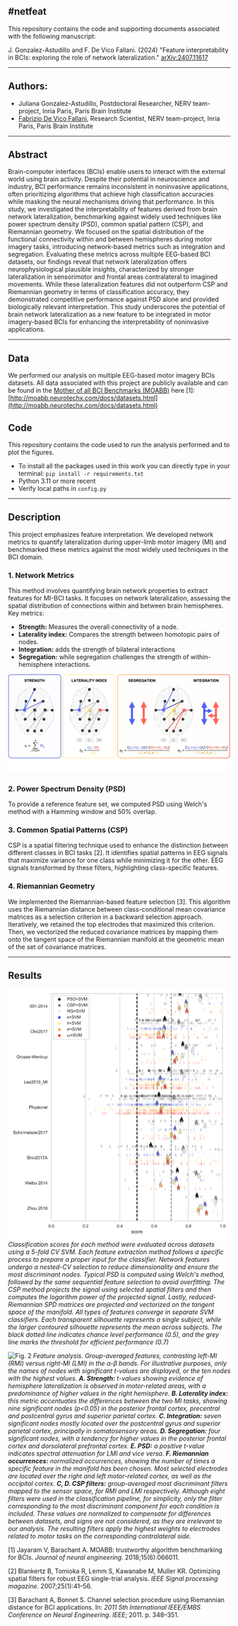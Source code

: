 #netfeat
---
This repository contains the code and supporting documents associated with the following manuscript:

J. Gonzalez-Astudillo and F. De Vico Fallani. (2024) "Feature interpretability in BCIs: exploring the role of network lateralization." [arXiv:2407.11617](https://arxiv.org/abs/2407.11617)

---
## Authors:
* Juliana Gonzalez-Astudillo, Postdoctoral Researcher, NERV team-project, Inria Paris, Paris Brain Institute
* [Fabrizio De Vico Fallani](https://sites.google.com/site/devicofallanifabrizio/), Research Scientist, NERV team-project, Inria Paris, Paris Brain Institute


---
## Abstract
Brain-computer interfaces (BCIs) enable users to interact with the external world using brain activity. 
Despite their potential in neuroscience and industry, BCI performance remains inconsistent in noninvasive applications, often prioritizing algorithms that achieve high classification accuracies while masking the neural mechanisms driving that performance. 
In this study, we investigated the interpretability of features derived from brain network lateralization, benchmarking against widely used techniques like power spectrum density (PSD), common spatial pattern (CSP), and Riemannian geometry. 
We focused on the spatial distribution of the functional connectivity within and between hemispheres during motor imagery tasks, introducing network-based metrics such as integration and segregation. 
Evaluating these metrics across multiple EEG-based BCI datasets, our findings reveal that network lateralization offers neurophysiological plausible insights, characterized by stronger lateralization in sensorimotor and frontal areas contralateral to imagined movements. 
While these lateralization features did not outperform CSP and Riemannian geometry in terms of classification accuracy, they demonstrated competitive performance against PSD alone and provided biologically relevant interpretation. 
This study underscores the potential of brain network lateralization as a new feature to be integrated in motor imagery-based BCIs for enhancing the interpretability of noninvasive applications.


---
## Data
We performed our analysis on multiple EEG-based motor imagery BCIs datasets. 
All data associated with this project are publicly available and can be found in the [Mother of all BCI Benchmarks (MOABB)](http://moabb.neurotechx.com/docs/index.html) here [1]:
[http://moabb.neurotechx.com/docs/datasets.html](http://moabb.neurotechx.com/docs/datasets.html)


## Code
This repository contains the code used to run the analysis performed and to plot the figures.
- To install all the packages used in this work you can directly type in your terminal:
`pip install -r requirements.txt`
- Python 3.11 or more recent
- Verify local paths in `config.py`


---
## Description
This project emphasizes feature interpretation. 
We developed network metrics to quantify lateralization during upper-limb motor imagery (MI) and benchmarked these metrics against the most widely used techniques in the BCI domain.

### 1. Network Metrics
This method involves quantifying brain network properties to extract features for MI-BCI tasks. It focuses on network lateralization, assessing the spatial distribution of connections within and between brain hemispheres.
Key metrics:
- **Strength:** Measures the overall connectivity of a node.
- **Laterality index:** Compares the strength between homotopic pairs of nodes.
- **Integration:** adds the strength of bilateral interactions
- **Segregation:** while segregation challenges the strength of within-hemisphere interactions.

![Fig. 1](./figures/lat_properties.png)

### 2. Power Spectrum Density (PSD)
To provide a reference feature set, we computed PSD using Welch's method with a Hamming window and 50% overlap. 

### 3. Common Spatial Patterns (CSP)
CSP is a spatial filtering technique used to enhance the distinction between different classes in BCI tasks [2]. 
It identifies spatial patterns in EEG signals that maximize variance for one class while minimizing it for the other.
EEG signals transformed by these filters, highlighting class-specific features.

### 4. Riemannian Geometry
We implemented the Riemannian-based feature selection [3]. 
This algorithm uses the Riemannian distance between class-conditional mean covariance matrices as a selection criterion in a backward selection approach. 
Iteratively, we retained the top electrodes that maximized this criterion.
Then, we vectorized the reduced covariance matrices by mapping them onto the tangent space of the Riemannian manifold at the geometric mean of the set of covariance matrices.

---
## Results

![Fig. 2](./figures/classif_acc.png)
*Classification scores for each method were evaluated across datasets using a 5-fold CV SVM. 
Each feature extraction method follows a specific process to prepare a proper input for the classifier.
Network features undergo a nested-CV selection to reduce dimensionality and ensure the most discriminant nodes. 
Typical PSD is computed using Welch's method, followed by the same sequential feature selection to avoid overfitting. 
The CSP method projects the signal using selected spatial filters and then computes the logarithm power of the projected signal. 
Lastly, reduced-Riemannian SPD matrices are projected and vectorized on the tangent space of the manifold. 
All types of features converge in separate SVM classifiers. 
Each transparent silhouette represents a single subject, while the larger contoured silhouette represents the mean across subjects.
The black dotted line indicates chance level performance (0.5), and the grey line marks the threshold for efficient performance (0.7)*


![Fig. 2](./figures/feature_analysis.png)
*Feature analysis.
Group-averaged features, contrasting left-MI (_RMI_) versus right-MI (_LMI_) in the &alpha;-&beta; bands.
For illustrative purposes, only the names of nodes with significant _t_-values are displayed, or the ten nodes with the highest values.
**A. Strength:** _t_-values showing evidence of hemisphere lateralization is observed in motor-related areas, with a predominance of higher values in the right hemisphere. 
**B. Laterality index:** this metric accentuates the differences between the two MI tasks, showing nine significant nodes (_p<0.05_) in the posterior frontal cortex, precentral and postcentral gyrus and superior parietal cortex.
**C. Integration:** seven significant nodes mostly located over the postcentral gyrus and superior parietal cortex, principally in somatosensory areas.
**D. Segregation:** four significant nodes, with a tendency for higher values in the posterior frontal cortex and dorsolateral prefrontal cortex.
**E. PSD:** a positive _t_-value indicates spectral attenuation for LMI and vice versa.
**F. Riemannian occurrences:** normalized occurrences, showing the number of times a specific feature in the manifold has been chosen. 
Most selected electrodes are located over the right and left motor-related cortex, as well as the occipital cortex.
**C, D. CSP filters:** group-averaged most discriminant filters mapped to the sensor space, for RMI and LMI respectively. 
Although eight filters were used in the classification pipeline, for simplicity, only the filter corresponding to the most discriminant component for each condition is included. 
These values are normalized to compensate for differences between datasets, and signs are not considered, as they are irrelevant to our analysis. 
The resulting filters apply the highest weights to electrodes related to motor tasks on the corresponding contralateral side.*



[1] Jayaram V, Barachant A. MOABB: trustworthy algorithm benchmarking for BCIs. _Journal of neural engineering_. 2018;15(6):066011.

[2] Blankertz B, Tomioka R, Lemm S, Kawanabe M, Muller KR. Optimizing spatial filters for robust EEG single-trial analysis. _IEEE Signal processing magazine_. 2007;25(1):41–56.

[3] Barachant A, Bonnet S. Channel selection procedure using Riemannian distance for BCI applications. In: _2011 5th International IEEE/EMBS Conference on Neural Engineering. IEEE_; 2011. p. 348–351.